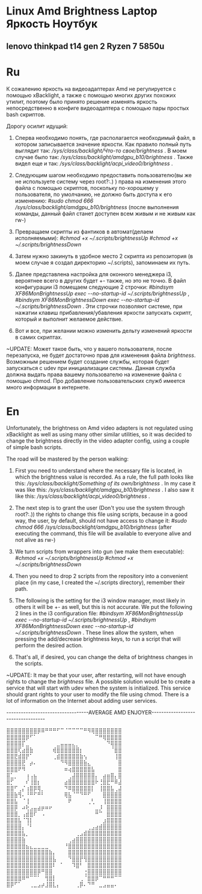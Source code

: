 # Linux Amd Brightness Laptop Яркость Ноутбук
## lenovo thinkpad t14 gen 2 Ryzen 7 5850u
# Ru
К сожалению яркость на видеоадаптерах Amd не регулируется с помощью xBacklight, а также с помощью многих других похожих утилит,
поэтому было принято решение изменять яркость непосредственно в конфиге видеоадаптера с помощью пары простых bash скриптов.

Дорогу осилит идущий:
1. Сперва необходимо понять, где располагается необходимый файл, в котором записывается значение яркости.
Как правило полный путь выглядит так: _/sys/class/backlight/Что-то свое/brightness_ .
В моем случае было так: _/sys/class/backlight/amdgpu_b10/brightness_ .
Также видел еще и так: _/sys/class/backlight/acpi_video0/brightness_ .

3. Следующим шагом необходимо предоставить пользователю(вы же не используете систему через root?:.) ) права на изменения этого
файла с помощью скриптов, поскольку по-хорошему у пользователя, по умолчанию, не должно быть доступа к его изменению:
_#sudo chmod 666 /sys/class/backlight/amdgpu_b10/brightness_
(после выполнения команды, данный файл станет доступен всем живым и не живым как rw-)

4. Превращаем скрипты из фантиков в автомат(делаем исполняемыми):
_#chmod +x ~/.scripts/brightnessUp_
_#chmod +x ~/.scripts/brightnessDown_

5. Затем нужно закинуть в удобное место 2 скрипта из репозитория (в моем случае я создал директорию ~/.scripts), запоминаем их путь.

6. Далее представлена настройка для оконного менеджера i3, вероятнее всего в других будет +- также, но это не точно.
В файл конфигурации i3 помещаем следующие 2 строчки:
_#bindsym XF86MonBrightnessUp exec --no-startup-id ~/.scripts/brightnessUp_ ,
_#bindsym XF86MonBrightnessDown exec --no-startup-id ~/.scripts/brightnessDown_ .
Эти строчки позволяют системе, при нажатии клавиш прибавления/убавления яркости запускать скрипт, который и выполнит желаемое действие.

7. Вот и все, при желании можно изменить дельту изменений яркости в самих скриптах.

~UPDATE: Может такое быть, что у вашего пользователя, после перезапуска, не будет достаточно прав для изменения файла _brightness_. Возможным решением будет создание службы, которая будет запускаться с udev при инициализации системы. Данная служба должна выдать права вашему пользователю на изменение файла с помощью chmod. Про добавление пользовательских служб имеется много информации в интернете.

# En
Unfortunately, the brightness on Amd video adapters is not regulated using xBacklight as well as using many other similar utilities, so it was decided to change the brightness
directly in the video adapter config, using a couple of simple bash scripts.

The road will be mastered by the person walking:
1. First you need to understand where the necessary file is located, in which the brightness value is recorded.
As a rule, the full path looks like this: _/sys/class/backlight/Something of its own/brightness_ .
In my case it was like this: _/sys/class/backlight/amdgpu_b10/brightness_ .
I also saw it like this: _/sys/class/backlight/acpi_video0/brightness_ .

3. The next step is to grant the user (Don't you use the system through root?:.)) the rights to change this
file using scripts, because in a good way, the user, by default, should not have access to change it:
_#sudo chmod 666 /sys/class/backlight/amdgpu_b10/brightness_
(after executing the command, this file will be available to everyone alive and not alive as rw-)

4. We turn scripts from wrappers into gun (we make them executable):
_#chmod +x ~/.scripts/brightnessUp_
_#chmod +x ~/.scripts/brightnessDown_

5. Then you need to drop 2 scripts from the repository into a convenient place (in my case, I created the ~/.scripts directory), remember their path.

6. The following is the setting for the i3 window manager, most likely in others it will be +- as well, but this is not accurate.
We put the following 2 lines in the i3 configuration file:
_#bindsym XF86MonBrightnessUp exec --no-startup-id ~/.scripts/brightnessUp_ ,
_#bindsym XF86MonBrightnessDown exec --no-startup-id ~/.scripts/brightnessDown_ .
These lines allow the system, when pressing the add/decrease brightness keys, to run a script that will perform the desired action.

7. That's all, if desired, you can change the delta of brightness changes in the scripts.

~UPDATE: It may be that your user, after restarting, will not have enough rights to change the _brightness_ file. A possible solution would be to create a service that will start with udev when the system is initialized. This service should grant rights to your user to modify the file using chmod. There is a lot of information on the Internet about adding user services.

----------------------------------AVERAGE AMD ENJOYER----------------------------------

⣿⣿⣿⣿⣿⣿⣿⣿⡿⠿⠛⠛⠛⠋⠉⠈⠉⠉⠉⠉⠛⠻⢿⣿⣿⣿⣿⣿⣿⣿
⣿⣿⣿⣿⣿⡿⠋⠁⠀⠀⠀⠀⠀⠀⠀⠀⠀⠀⠀⠀⠀⠀⠀⠉⠛⢿⣿⣿⣿⣿
⣿⣿⣿⣿⡏⣀⠀⠀⠀⠀⠀⠀⠀⣀⣤⣤⣤⣄⡀⠀⠀⠀⠀⠀⠀⠀⠙⢿⣿⣿
⣿⣿⣿⢏⣴⣿⣷⠀⠀⠀⠀⠀⢾⣿⣿⣿⣿⣿⣿⡆⠀⠀⠀⠀⠀⠀⠀⠈⣿⣿
⣿⣿⣟⣾⣿⡟⠁⠀⠀⠀⠀⠀⢀⣾⣿⣿⣿⣿⣿⣷⢢⠀⠀⠀⠀⠀⠀⠀⢸⣿
⣿⣿⣿⣿⣟⠀⡴⠄⠀⠀⠀⠀⠀⠀⠙⠻⣿⣿⣿⣿⣷⣄⠀⠀⠀⠀⠀⠀⠀⣿
⣿⣿⣿⠟⠻⠀⠀⠀⠀⠀⠀⠀⠀⠀⠀⠶⢴⣿⣿⣿⣿⣿⣧⠀⠀⠀⠀⠀⠀⣿
⣿⣁⡀⠀⠀⢰⢠⣦⠀⠀⠀⠀⠀⠀⠀⠀⢀⣼⣿⣿⣿⣿⣿⡄⠀⣴⣶⣿⡄⣿
⣿⡋⠀⠀⠀⠎⢸⣿⡆⠀⠀⠀⠀⠀⠀⣴⣿⣿⣿⣿⣿⣿⣿⠗⢘⣿⣟⠛⠿⣼
⣿⣿⠋⢀⡌⢰⣿⡿⢿⡀⠀⠀⠀⠀⠀⠙⠿⣿⣿⣿⣿⣿⡇⠀⢸⣿⣿⣧⢀⣼
⣿⣿⣷⢻⠄⠘⠛⠋⠛⠃⠀⠀⠀⠀⠀⢿⣧⠈⠉⠙⠛⠋⠀⠀⠀⣿⣿⣿⣿⣿
⣿⣿⣧⠀⠈⢸⠀⠀⠀⠀⠀⠀⠀⠀⠀⠀⠟⠀⠀⠀⠀⢀⢃⠀⠀⢸⣿⣿⣿⣿
⣿⣿⡿⠀⠴⢗⣠⣤⣴⡶⠶⠖⠀⠀⠀⠀⠀⠀⠀⠀⠀⠀⠀⣀⡸⠀⣿⣿⣿⣿
⣿⣿⣿⡀⢠⣾⣿⠏⠀⠠⠀⠀⠀⠀⠀⠀⠀⠀⠀⠀⠀⠀⠀⠛⠉⠀⣿⣿⣿⣿
⣿⣿⣿⣧⠈⢹⡇⠀⠀⠀⠀⠀⠀⠀⠀⠀⠀⠀⠀⠀⠀⠀⠀⠀⠀⣰⣿⣿⣿⣿
⣿⣿⣿⣿⡄⠈⠃⠀⠀⠀⠀⠀⠀⠀⠀⠀⠀⠀⠀⠀⠀⢀⣠⣴⣾⣿⣿⣿⣿⣿
⣿⣿⣿⣿⣧⡀⠀⠀⠀⠀⠀⠀⠀⠀⠀⠀⠀⠀⢀⣠⣾⣿⣿⣿⣿⣿⣿⣿⣿⣿
⣿⣿⣿⣿⣷⠀⠀⠀⠀⠀⠀⠀⠀⠀⠀⠀⢀⣴⣿⣿⣿⣿⣿⣿⣿⣿⣿⣿⣿⣿
⣿⣿⣿⣿⣿⣦⣄⣀⣀⣀⣀⠀⠀⠀⠀⠘⣿⣿⣿⣿⣿⣿⣿⣿⣿⣿⣿⣿⣿⣿
⣿⣿⣿⣿⣿⣿⣿⣿⣿⣿⣿⣷⡄⠀⠀⠀⣿⣿⣿⣿⣿⣿⣿⣿⣿⣿⣿⣿⣿⣿
⣿⣿⣿⣿⣿⣿⣿⣿⣿⣿⣿⣿⣧⠀⠀⠀⠙⣿⣿⡟⢻⣿⣿⣿⣿⣿⣿⣿⣿⣿
⣿⣿⣿⣿⣿⣿⣿⣿⣿⣿⣿⣿⠇⠀⠁⠀⠀⠹⣿⠃⠀⣿⣿⣿⣿⣿⣿⣿⣿⣿
⣿⣿⣿⣿⣿⣿⣿⣿⡿⠛⣿⣿⠀⠀⠀⠀⠀⠀⠀⠀⢐⣿⣿⣿⣿⣿⣿⣿⣿⣿
⣿⣿⣿⣿⠿⠛⠉⠉⠁⠀⢻⣿⡇⠀⠀⠀⠀⠀⠀⢀⠈⣿⣿⡿⠉⠛⠛⠛⠉⠉
⣿⡿⠋⠁⠀⠀⢀⣀⣠⡴⣸⣿⣇⡄⠀⠀⠀⠀⢀⡿⠄⠙⠛⠀⣀⣠⣤⣤⠄
